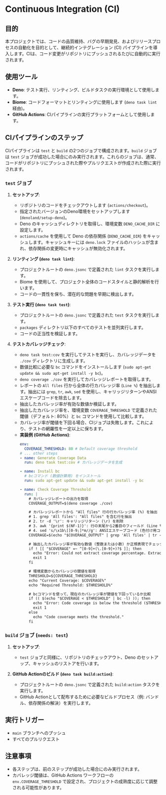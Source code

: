 # Continuous Integration (CI)

## 目的

本プロジェクトでは、コードの品質維持、バグの早期発見、およびリリースプロセスの自動化を目的として、継続的インテグレーション (CI) パイプラインを導入します。CIは、コード変更がリポジトリにプッシュされるたびに自動的に実行されます。

## 使用ツール

-   **Deno**: テスト実行、リンティング、ビルドタスクの実行環境として使用します。
-   **Biome**: コードフォーマットとリンティングに使用します (`deno task lint` 経由)。
-   **GitHub Actions**: CIパイプラインの実行プラットフォームとして使用します。

## CIパイプラインのステップ

CIパイプラインは `test` と `build` の2つのジョブで構成されます。`build` ジョブは `test` ジョブが成功した場合にのみ実行されます。これらのジョブは、通常、コードがリポジトリにプッシュされた際やプルリクエストが作成された際に実行されます。

### `test` ジョブ

1.  **セットアップ**:
    -   リポジトリのコードをチェックアウトします (`actions/checkout`)。
    -   指定されたバージョンのDeno環境をセットアップします (`denoland/setup-deno`)。
    -   Deno のキャッシュディレクトリを取得し、環境変数 `DENO_CACHE_DIR` に設定します。
    -   `actions/cache` を使用して Deno の依存関係 (`DENO_CACHE_DIR`) をキャッシュします。キャッシュキーには `deno.lock` ファイルのハッシュが含まれ、依存関係の変更時にキャッシュが無効化されます。

2.  **リンティング (`deno task lint`)**:
    -   プロジェクトルートの `deno.jsonc` で定義された `lint` タスクを実行します。
    -   Biome を使用して、プロジェクト全体のコードスタイルと静的解析を行います。
    -   コードの一貫性を保ち、潜在的な問題を早期に検出します。

3.  **テスト実行 (`deno task test`)**:
    -   プロジェクトルートの `deno.jsonc` で定義された `test` タスクを実行します。
    -   `packages` ディレクトリ以下のすべてのテストを並列実行します。
    -   コードの正当性を検証します。

4.  **テストカバレッジチェック**:
    -   `deno task test:cov` を実行してテストを実行し、カバレッジデータを `./cov` ディレクトリに生成します。
    -   数値比較に必要な `bc` コマンドをインストールします (`sudo apt-get update && sudo apt-get install -y bc`)。
    -   `deno coverage ./cov` を実行してカバレッジレポートを取得します。
    -   レポートの `All files` 行から全体の行カバレッジ率 (`Line %`) を抽出します。抽出には `grep`, `tr`, `awk`, `sed` を使用し、キャリッジリターンやANSIエスケープコードを除去します。
    -   抽出したカバレッジ率が有効な数値か検証します。
    -   抽出したカバレッジ率を、環境変数 `COVERAGE_THRESHOLD` で定義された閾値（デフォルト: 80%）と `bc` コマンドを使用して比較します。
    -   カバレッジ率が閾値を下回る場合、CIジョブは失敗します。これにより、テストの網羅性を一定以上に保ちます。
    -   **実装例 (GitHub Actions)**:
        ```yaml
        env:
          COVERAGE_THRESHOLD: 80 # Default coverage threshold
        # ... other steps
        - name: Generate Coverage Data
          run: deno task test:cov # カバレッジデータを生成

        - name: Install bc
          # bcコマンド (数値計算用) をインストール
          run: sudo apt-get update && sudo apt-get install -y bc

        - name: Check Coverage Threshold
          run: |
            # カバレッジレポートの出力を取得
            COVERAGE_OUTPUT=$(deno coverage ./cov)

            # カバレッジレポートから "All files" 行の行カバレッジ率 (%) を抽出
            # 1. grep 'All files': "All files" を含む行を抽出
            # 2. tr -d '\r': キャリッジリターン (\r) を削除
            # 3. awk '{print $(NF-1)}': 行の末尾から2番目のフィールド (Line % の値) を取得
            # 4. sed 's/\x1b\[[0-9;]*m//g': ANSIエスケープコード (色付け用コード) を削除
            COVERAGE=$(echo "$COVERAGE_OUTPUT" | grep 'All files' | tr -d '\r' | awk '{print $(NF-1)}' | sed 's/\x1b\[[0-9;]*m//g')

            # 抽出したカバレッジ率が有効な数値 (整数または小数) か正規表現でチェック
            if ! [[ "$COVERAGE" =~ ^[0-9]+(\.[0-9]+)?$ ]]; then
              echo "Error: Could not extract coverage percentage. Extracted value was '$COVERAGE'."
              exit 1
            fi

            # 環境変数からカバレッジの閾値を取得
            THRESHOLD=${COVERAGE_THRESHOLD}
            echo "Current Coverage: $COVERAGE%"
            echo "Required Threshold: $THRESHOLD%"

            # bcコマンドを使って、現在のカバレッジ率が閾値を下回っているか比較
            if (( $(echo "$COVERAGE < $THRESHOLD" | bc -l) )); then
              echo "Error: Code coverage is below the threshold ($THRESHOLD%)."
              exit 1
            else
              echo "Code coverage meets the threshold."
            fi
        ```

### `build` ジョブ (`needs: test`)

1.  **セットアップ**:
    -   `test` ジョブと同様に、リポジトリのチェックアウト、Deno のセットアップ、キャッシュのリストアを行います。

2.  **GitHub Actionのビルド (`deno task build:action`)**:
    -   プロジェクトルートの `deno.jsonc` で定義された `build:action` タスクを実行します。
    -   GitHub Actionとして配布するために必要なビルドプロセス（例: バンドル、依存関係の解決）を実行します。

## 実行トリガー

-   `main` ブランチへのプッシュ
-   すべてのプルリクエスト

## 注意事項

-   各ステップは、前のステップが成功した場合にのみ実行されます。
-   カバレッジ閾値は、GitHub Actions ワークフローの `env.COVERAGE_THRESHOLD` で設定され、プロジェクトの成熟度に応じて調整される可能性があります。